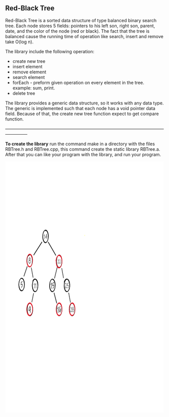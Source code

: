 ## Red-Black Tree


Red-Black Tree is a sorted data structure of type balanced binary search tree.
Each node stores 5 fields: pointers to his left son, right son, parent, date, and the color of the node (red or black).
The fact that the tree is balanced cause the running time of operation like search, insert and remove take O(log n).

The library include the following operation:
- create new tree
- insert element
- remove element
- search element
- forEach - preform given operation on every element in the tree. example: sum, print.
- delete tree

The library provides a generic data structure, so it works with any data type. The generic is implemented such that each node has a void pointer data field.
Because of that, the create new tree function expect to get compare function.

—————————————————————————————————————————

**To create the library** run the command make in a directory with the files RBTree.h and RBTree.cpp, this command create the static library RBTree.a.
After that you can like your program with the library, and run your program.


<img src="Images/RBTRee.png" width="1200" height="800" />
